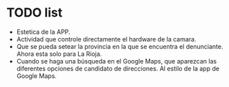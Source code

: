 # TODO list 

* Estetica de la APP.
* Actividad que controle directamente el hardware de la camara.
* Que se pueda setear la provincia en la que se encuentra el denunciante. Ahora esta solo para La Rioja.
* Cuando se haga una búsqueda en el Google Maps, que aparezcan las diferentes opciones de candidato de direcciones. Al estilo  de la app de Google Maps.


